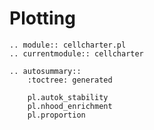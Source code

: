 # Plotting

```{eval-rst}
.. module:: cellcharter.pl
.. currentmodule:: cellcharter

.. autosummary::
    :toctree: generated

    pl.autok_stability
    pl.nhood_enrichment
    pl.proportion
```
